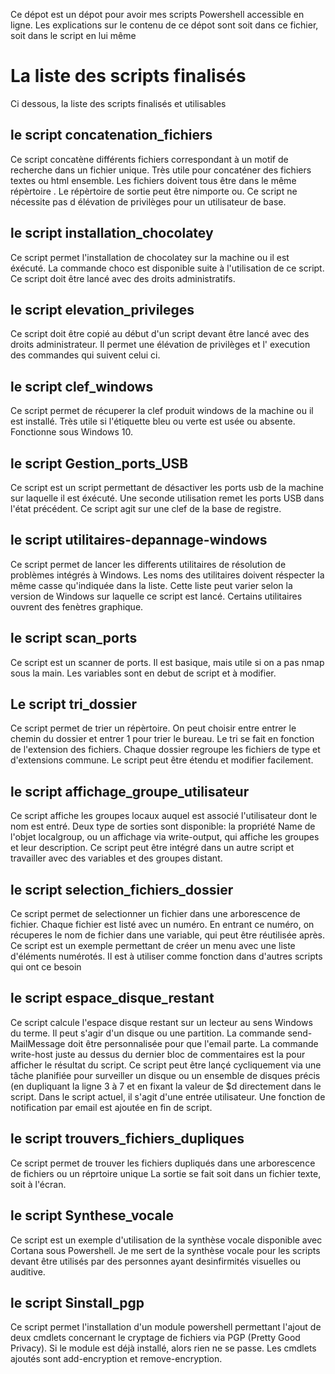 ﻿Ce dépot est un dépot pour avoir mes scripts Powershell accessible en ligne.
Les explications sur le contenu de ce dépot sont soit dans ce fichier, soit dans le script en lui même

# La liste des scripts finalisés

Ci dessous, la liste des scripts finalisés et utilisables

## le script concatenation_fichiers

Ce script concatène différents fichiers correspondant à un motif de recherche dans un fichier unique.
Très utile pour concaténer des fichiers textes ou html ensemble.
Les fichiers doivent tous être dans le même répèrtoire . Le répèrtoire de sortie peut être nimporte ou.
Ce script ne nécessite pas d élévation de privilèges pour un utilisateur de base. 

## le script installation_chocolatey

Ce script permet l'installation de chocolatey sur la machine ou il est éxécuté.
La commande choco est disponible suite à l'utilisation de ce script.
Ce script doit être lancé avec des droits administratifs.

## le script elevation_privileges

Ce script doit être copié au début d'un script devant être lancé avec des droits administrateur.
Il permet une élévation de privilèges et l' execution des commandes qui suivent celui ci.

## le script clef_windows

Ce script permet de récuperer la clef produit windows de la machine ou il est installé. Très utile si l'étiquette bleu ou verte 
est usée ou absente. Fonctionne sous Windows 10. 

## le script Gestion_ports_USB
Ce script est un script permettant de désactiver les ports usb de la machine sur laquelle il est éxécuté.
Une seconde utilisation remet les ports USB dans l'état précédent.
Ce script agit sur une clef de la base de registre.

## le script utilitaires-depannage-windows
Ce script permet de lancer les differents utilitaires de résolution de problèmes intégrés à Windows. Les noms des utilitaires
doivent réspecter la même casse qu'indiquée dans la liste. Cette liste peut varier selon la version de Windows sur laquelle
ce script est lancé. Certains utilitaires ouvrent des fenètres graphique.

## le script scan_ports

Ce script est un scanner de ports. Il est basique, mais utile si on a pas nmap sous la main.
Les variables sont en debut de script et à modifier.

## Le script tri_dossier
Ce script permet de trier un répèrtoire. On peut choisir entre entrer le chemin du dossier et entrer 1 pour trier le bureau.
Le tri se fait en fonction de l'extension des fichiers. Chaque dossier regroupe les fichiers de type et d'extensions commune.
Le script peut être étendu et modifier facilement. 

## le script affichage_groupe_utilisateur

Ce script affiche les groupes locaux auquel est associé l'utilisateur dont le nom est entré.
Deux type de sorties sont disponible: la propriété Name de l'objet localgroup, ou un affichage via write-output, qui 
affiche les groupes et leur description.
Ce script peut être intégré dans un autre script et travailler avec des variables et des groupes distant.

## le script selection_fichiers_dossier

Ce script permet de selectionner un fichier dans une arborescence de fichier. Chaque fichier est listé avec un numéro. 
En entrant ce numéro, on récuperes le nom de fichier dans une variable, qui peut être réutilisée après.
Ce script est un exemple permettant de créer un menu avec une liste d'éléments numérotés.
Il est à utiliser comme fonction dans d'autres scripts qui ont ce besoin

## le script espace_disque_restant

Ce script calcule l'espace disque restant sur un lecteur au sens Windows du terme. Il peut s'agir d'un disque ou une partition.
La commande send-MailMessage doit être personnalisée pour que l'email parte.
La commande write-host juste au dessus du dernier bloc de commentaires est la pour afficher le résultat du script. 
Ce script peut être lançé cycliquement via une tâche planifiée pour surveiller un disque ou un ensemble de disques précis (en dupliquant la ligne 3 à 7 et en fixant 
la valeur de $d directement dans le script. Dans le script actuel, il s'agit d'une entrée utilisateur.
Une fonction de notification par email est ajoutée en fin de script.

## le script trouvers_fichiers_dupliques
Ce script permet de trouver les fichiers dupliqués dans une arborescence de fichiers ou un réprtoire unique
La sortie se fait soit dans un fichier texte, soit à l'écran.

## le script Synthese_vocale
Ce script est un exemple d'utilisation de la synthèse vocale disponible avec Cortana sous Powershell.
Je me sert de la synthèse vocale pour les scripts devant être utilisés par des personnes ayant desinfirmités
visuelles ou auditive.

## le script Sinstall_pgp

Ce script permet l'installation d'un module powershell permettant l'ajout de deux cmdlets concernant le cryptage de fichiers
via PGP (Pretty Good Privacy). Si le module est déjà installé, alors rien ne se passe.
Les cmdlets ajoutés sont add-encryption et remove-encryption.